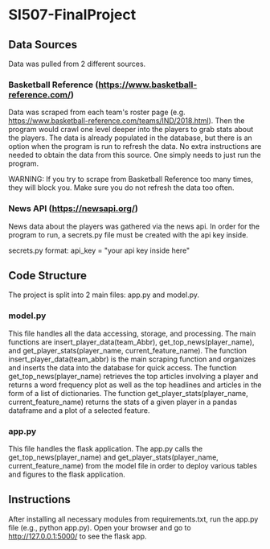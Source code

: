 # SI507-FinalProject

## Data Sources
Data was pulled from 2 different sources.

### Basketball Reference (https://www.basketball-reference.com/)
Data was scraped from each team's roster page (e.g. https://www.basketball-reference.com/teams/IND/2018.html). Then the program would crawl one level deeper into the players to grab stats about the players. The data is already populated in the database, but there is an option when the program is run to refresh the data. No extra instructions are needed to obtain the data from this source. One simply needs to just run the program. 

WARNING: If you try to scrape from Basketball Reference too many times, they will block you. Make sure you do not refresh the data too often.

### News API (https://newsapi.org/)
News data about the players was gathered via the news api. In order for the program to run, a secrets.py file must be created with the api key inside.

secrets.py format:
api_key = "your api key inside here"

## Code Structure
The project is split into 2 main files: app.py and model.py. 

### model.py
This file handles all the data accessing, storage, and processing. The main functions are insert_player_data(team_Abbr), get_top_news(player_name), and get_player_stats(player_name, current_feature_name). The function insert_player_data(team_abbr) is the main scraping function and organizes and inserts the data into the database for quick access. The function get_top_news(player_name) retrieves the top articles involving a player and returns a word frequency plot as well as the top headlines and articles in the form of a list of dictionaries. The function get_player_stats(player_name, current_feature_name) returns the stats of a given player in a pandas dataframe and a plot of a selected feature.

### app.py
This file handles the flask application. The app.py calls the get_top_news(player_name) and get_player_stats(player_name, current_feature_name) from the model file in order to deploy various tables and figures to the flask application.

## Instructions
After installing all necessary modules from requirements.txt, run the app.py file (e.g., python app.py). Open your browser and go to http://127.0.0.1:5000/ to see the flask app.
